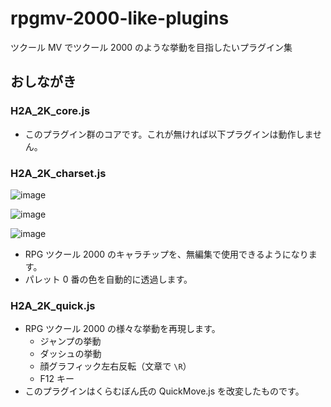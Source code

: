 # rpgmv-2000-like-plugins

ツクール MV でツクール 2000 のような挙動を目指したいプラグイン集

## おしながき

### H2A_2K_core.js

- このプラグイン群のコアです。これが無ければ以下プラグインは動作しません。

### H2A_2K_charset.js

![image](https://user-images.githubusercontent.com/22496143/74085215-2d251980-4aba-11ea-9022-946f1ea9f799.png)

![image](https://user-images.githubusercontent.com/22496143/74085202-0d8df100-4aba-11ea-9d2b-c84de4710241.png)

![image](https://user-images.githubusercontent.com/22496143/74085230-49c15180-4aba-11ea-80a7-090c3dc539be.png)

- RPG ツクール 2000 のキャラチップを、無編集で使用できるようになります。
- パレット 0 番の色を自動的に透過します。

### H2A_2K_quick.js

- RPG ツクール 2000 の様々な挙動を再現します。
  - ジャンプの挙動
  - ダッシュの挙動
  - 顔グラフィック左右反転（文章で `\R`）
  - F12 キー
- このプラグインはくらむぼん氏の QuickMove.js を改変したものです。
